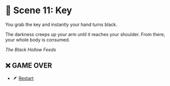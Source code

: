
# 🔑 Scene 11: Key

You grab the key and instantly your hand turns black.

The darkness creeps up your arm until it reaches your shoulder.
From there, your whole body is consumed.

*The Black Hollow Feeds*

## ❌ GAME OVER

- 🪶 [Restart](./scene1.md)